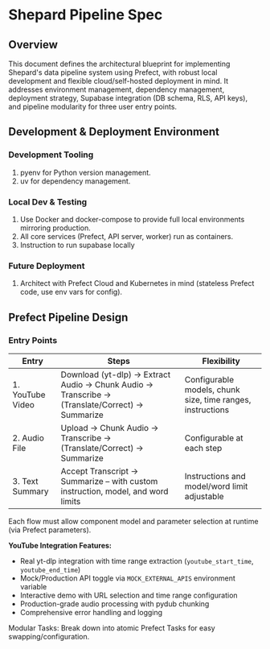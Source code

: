 # Shepard Pipeline Spec

## Overview

This document defines the architectural blueprint for implementing Shepard's data pipeline system using Prefect, with robust local development and flexible cloud/self-hosted deployment in mind. It addresses environment management, dependency management, deployment strategy, Supabase integration (DB schema, RLS, API keys), and pipeline modularity for three user entry points.

## Development & Deployment Environment

### Development Tooling

1. pyenv for Python version management.
2. uv for dependency management.

### Local Dev & Testing

1. Use Docker and docker-compose to provide full local environments mirroring production.
2. All core services (Prefect, API server, worker) run as containers.
3. Instruction to run supabase locally

### Future Deployment

1. Architect with Prefect Cloud and Kubernetes in mind (stateless Prefect code, use env vars for config).

## Prefect Pipeline Design
### Entry Points

| Entry | Steps | Flexibility |
|---|---|---|
| 1. YouTube Video | Download (yt-dlp) → Extract Audio → Chunk Audio → Transcribe → (Translate/Correct) → Summarize | Configurable models, chunk size, time ranges, instructions |
| 2. Audio File | Upload → Chunk Audio → Transcribe → (Translate/Correct) → Summarize | Configurable at each step |
| 3. Text Summary | Accept Transcript → Summarize – with custom instruction, model, and word limits | Instructions and model/word limit adjustable |

Each flow must allow component model and parameter selection at runtime (via Prefect parameters).

**YouTube Integration Features:**
- Real yt-dlp integration with time range extraction (`youtube_start_time`, `youtube_end_time`)
- Mock/Production API toggle via `MOCK_EXTERNAL_APIS` environment variable
- Interactive demo with URL selection and time range configuration
- Production-grade audio processing with pydub chunking
- Comprehensive error handling and logging

Modular Tasks: Break down into atomic Prefect Tasks for easy swapping/configuration.
